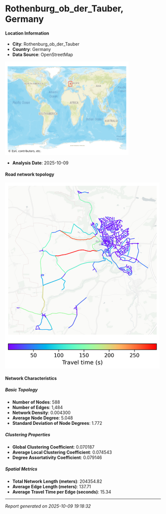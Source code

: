# Rothenburg_ob_der_Tauber, Germany

#### Location Information

- **City**: Rothenburg_ob_der_Tauber
- **Country**: Germany
- **Data Source**: OpenStreetMap
<img src="Rothenburg_ob_der_Tauber_location.png" alt="Rothenburg_ob_der_Tauber Location Map" width="400" />

- **Analysis Date**: 2025-10-09

#### Road network topology

<img src="Rothenburg_ob_der_Tauber_network_map.png" alt="Rothenburg_ob_der_Tauber Road Network Map" width="500"/>

#### Network Characteristics

##### Basic Topology

- **Number of Nodes**: 588
- **Number of Edges**: 1,484
- **Network Density**: 0.004300
- **Average Node Degree**: 5.048
- **Standard Deviation of Node Degrees**: 1.772

##### Clustering Properties

- **Global Clustering Coefficient**: 0.070187
- **Average Local Clustering Coefficient**: 0.074543
- **Degree Assortativity Coefficient**: 0.079146

##### Spatial Metrics

- **Total Network Length (meters)**: 204354.82
- **Average Edge Length (meters)**: 137.71
- **Average Travel Time per Edge (seconds)**: 15.34

---
*Report generated on 2025-10-09 19:18:32*
